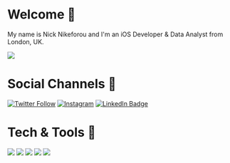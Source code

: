 # Welcome 👋

My name is Nick Nikeforou and I'm an iOS Developer & Data Analyst from London, UK. 

![](https://komarev.com/ghpvc/?username=nicknike)

# Social Channels 🤝

[![Twitter Follow](https://img.shields.io/twitter/follow/CodeByNick?label=%40CodeByNick&style=social)](https://www.twitter.com/codebynick)
[![Instagram](https://img.shields.io/badge/Instagram-%40CodeByNick-red)](https://www.instagram.com/codebynick)
[![LinkedIn Badge](https://img.shields.io/badge/LinkedIn-Profile-informational?style=flat&logo=linkedin&logoColor=white&color=0D76A8)](https://www.linkedin.com/in/nnikeforou/)

# Tech & Tools 📱

![](https://img.shields.io/badge/-Swift-informational?style=plastic&logo=Apple&logoColor=white&color=75A1D0)
![](https://img.shields.io/badge/-Xcode-informational?style=plastic&logo=Xcode&logoColor=white&color=008080)
![](https://img.shields.io/badge/-Tableau-informational?style=plastic&logo=Tableau&logoColor=white&color=ff8c00)
![](https://img.shields.io/badge/-SQL-informational?style=plastic&logo=SQLite&logoColor=white&color=104E8B)
![](https://img.shields.io/badge/-Excel-informational?style=plastic&logo=Microsoft&logoColor=white&color=008000)

